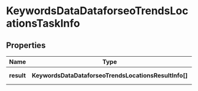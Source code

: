# KeywordsDataDataforseoTrendsLocationsTaskInfo

## Properties

| Name | Type | Description | Notes |
|------------ | ------------- | ------------- | -------------|
**result** | **KeywordsDataDataforseoTrendsLocationsResultInfo[]** | array of results |[optional]|